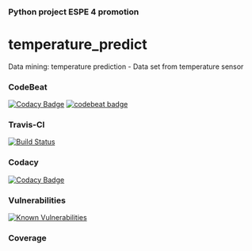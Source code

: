 ### Python project ESPE 4 promotion
# temperature_predict
Data mining: temperature prediction - Data set  from temperature sensor

### CodeBeat
[![Codacy Badge](https://api.codacy.com/project/badge/Grade/59bd44c9412c4dc1a14c7cc7bec7a94a)](https://app.codacy.com/app/gabys_r92/temperature_predict?utm_source=github.com&utm_medium=referral&utm_content=wolverinetx/temperature_predict&utm_campaign=badger)
[![codebeat badge](https://codebeat.co/badges/e21ec427-afdb-4de0-9add-5f6545b490c1)](https://codebeat.co/projects/github-com-wolverinetx-temperature_predict-master)

### Travis-CI
[![Build Status](https://travis-ci.org/wolverinetx/temperature_predict.svg?branch=master)](https://travis-ci.org/wolverinetx/temperature_predict)

### Codacy
[![Codacy Badge](https://api.codacy.com/project/badge/Grade/17197b9e843d4bb19728c4354203cbe2)](https://www.codacy.com/app/gabys_r92/temperature_predict?utm_source=github.com&amp;utm_medium=referral&amp;utm_content=wolverinetx/temperature_predict&amp;utm_campaign=Badge_Grade)

### Vulnerabilities
[![Known Vulnerabilities](https://snyk.io/test/github/wolverinetx/temperature_predict/badge.svg?targetFile=requirements.txt)](https://snyk.io/test/github/wolverinetx/temperature_predict?targetFile=requirements.txt)   
   
### Coverage
